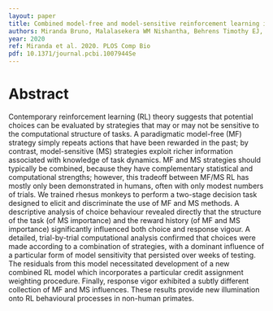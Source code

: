 ```yaml
---
layout: paper
title: Combined model-free and model-sensitive reinforcement learning in non-human primates
authors: Miranda Bruno, Malalasekera WM Nishantha, Behrens Timothy EJ, Dayan Peter, Kennerley Steven W
year: 2020
ref: Miranda et al. 2020. PLOS Comp Bio
pdf: 10.1371/journal.pcbi.1007944Se
---
```


# Abstract

Contemporary reinforcement learning (RL) theory suggests that potential choices can be evaluated by strategies that may or may not be sensitive to the computational structure of tasks. A paradigmatic model-free (MF) strategy simply repeats actions that have been rewarded in the past; by contrast, model-sensitive (MS) strategies exploit richer information associated with knowledge of task dynamics. MF and MS strategies should typically be combined, because they have complementary statistical and computational strengths; however, this tradeoff between MF/MS RL has mostly only been demonstrated in humans, often with only modest numbers of trials. We trained rhesus monkeys to perform a two-stage decision task designed to elicit and discriminate the use of MF and MS methods. A descriptive analysis of choice behaviour revealed directly that the structure of the task (of MS importance) and the reward history (of MF and MS importance) significantly influenced both choice and response vigour. A detailed, trial-by-trial computational analysis confirmed that choices were made according to a combination of strategies, with a dominant influence of a particular form of model sensitivity that persisted over weeks of testing. The residuals from this model necessitated development of a new combined RL model which incorporates a particular credit assignment weighting procedure. Finally, response vigor exhibited a subtly different collection of MF and MS influences. These results provide new illumination onto RL behavioural processes in non-human primates.